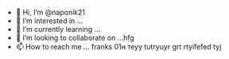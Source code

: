 - 👋 Hi, I’m @naponik21
- 👀 I’m interested in ...
- 🌱 I’m currently learning ...
- 💞️ I’m looking to collaborate on ...hfg
- 📫 How to reach me ... franks 01н теуy tutryuyr
grt rtyifefed tyj
<!---jfg
naponik21/naponik21 is a ✨ special ✨ repository because its `README.md` (this file) appears on your GitHub profile.
You can click the Preview link to take a look at your changes.
--->
